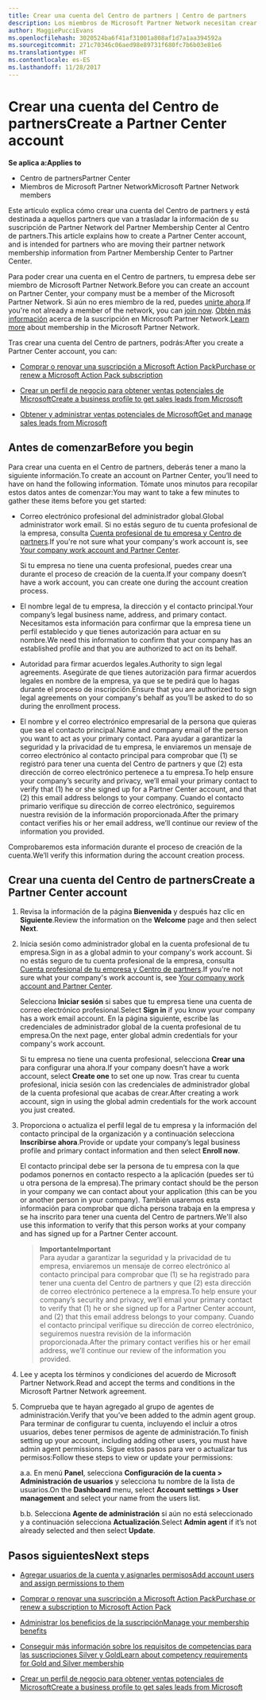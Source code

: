 ```yaml
---
title: Crear una cuenta del Centro de partners | Centro de partners
description: Los miembros de Microsoft Partner Network necesitan crear cuentas del Centro de partners para administrar sus ventajas y competencias de la red y crear un perfil de negocio.
author: MaggiePucciEvans
ms.openlocfilehash: 3020524ba6f41af31001a808af1d7a1aa394592a
ms.sourcegitcommit: 271c70346c06aed98e89731f680fc7b6b03e81e6
ms.translationtype: HT
ms.contentlocale: es-ES
ms.lasthandoff: 11/28/2017
---
```

# <a name="create-a-partner-center-account"></a><span data-ttu-id="87aa5-103">Crear una cuenta del Centro de partners</span><span class="sxs-lookup"><span data-stu-id="87aa5-103">Create a Partner Center account</span></span>

**<span data-ttu-id="87aa5-104">Se aplica a:</span><span class="sxs-lookup"><span data-stu-id="87aa5-104">Applies to</span></span>**

-   <span data-ttu-id="87aa5-105">Centro de partners</span><span class="sxs-lookup"><span data-stu-id="87aa5-105">Partner Center</span></span>
-   <span data-ttu-id="87aa5-106">Miembros de Microsoft Partner Network</span><span class="sxs-lookup"><span data-stu-id="87aa5-106">Microsoft Partner Network members</span></span>


<span data-ttu-id="87aa5-107">Este artículo explica cómo crear una cuenta del Centro de partners y está destinada a aquellos partners que van a trasladar la información de su suscripción de Partner Network del Partner Membership Center al Centro de partners.</span><span class="sxs-lookup"><span data-stu-id="87aa5-107">This article explains how to create a Partner Center account, and is intended for partners who are moving their partner network membership information from Partner Membership Center to Partner Center.</span></span> 

<span data-ttu-id="87aa5-108">Para poder crear una cuenta en el Centro de partners, tu empresa debe ser miembro de Microsoft Partner Network.</span><span class="sxs-lookup"><span data-stu-id="87aa5-108">Before you can create an account on Partner Center, your company must be a member of the Microsoft Partner Network.</span></span> <span data-ttu-id="87aa5-109">Si aún no eres miembro de la red, puedes [unirte ahora](https://partners.microsoft.com/PartnerProgram/simplifiedenrollment.aspx).</span><span class="sxs-lookup"><span data-stu-id="87aa5-109">If you're not already a member of the network, you can [join now](https://partners.microsoft.com/PartnerProgram/simplifiedenrollment.aspx).</span></span> <span data-ttu-id="87aa5-110">[Obtén más información](https://partner.microsoft.com/membership) acerca de la suscripción en Microsoft Partner Network.</span><span class="sxs-lookup"><span data-stu-id="87aa5-110">[Learn more](https://partner.microsoft.com/membership) about membership in the Microsoft Partner Network.</span></span>  

<span data-ttu-id="87aa5-111">Tras crear una cuenta del Centro de partners, podrás:</span><span class="sxs-lookup"><span data-stu-id="87aa5-111">After you create a Partner Center account, you can:</span></span>

-   [<span data-ttu-id="87aa5-112">Comprar o renovar una suscripción a Microsoft Action Pack</span><span class="sxs-lookup"><span data-stu-id="87aa5-112">Purchase or renew a Microsoft Action Pack subscription</span></span>](mpn-get-action-pack.md)

-   [<span data-ttu-id="87aa5-113">Crear un perfil de negocio para obtener ventas potenciales de Microsoft</span><span class="sxs-lookup"><span data-stu-id="87aa5-113">Create a business profile to get sales leads from Microsoft</span></span>](create-a-marketing-profile.md)

-   [<span data-ttu-id="87aa5-114">Obtener y administrar ventas potenciales de Microsoft</span><span class="sxs-lookup"><span data-stu-id="87aa5-114">Get and manage sales leads from Microsoft</span></span>](responding-to-referrals.md)

## <a name="before-you-begin"></a><span data-ttu-id="87aa5-115">Antes de comenzar</span><span class="sxs-lookup"><span data-stu-id="87aa5-115">Before you begin</span></span>

<span data-ttu-id="87aa5-116">Para crear una cuenta en el Centro de partners, deberás tener a mano la siguiente información.</span><span class="sxs-lookup"><span data-stu-id="87aa5-116">To create an account on Partner Center, you’ll need to have on hand the following information.</span></span> <span data-ttu-id="87aa5-117">Tómate unos minutos para recopilar estos datos antes de comenzar:</span><span class="sxs-lookup"><span data-stu-id="87aa5-117">You may want to take a few minutes to gather these items before you get started:</span></span>

-   <span data-ttu-id="87aa5-118">Correo electrónico profesional del administrador global.</span><span class="sxs-lookup"><span data-stu-id="87aa5-118">Global administrator work email.</span></span> <span data-ttu-id="87aa5-119">Si no estás seguro de tu cuenta profesional de la empresa, consulta [Cuenta profesional de tu empresa y Centro de partners](azure-active-directory-tenants-and-partner-center.md).</span><span class="sxs-lookup"><span data-stu-id="87aa5-119">If you're not sure what your company's work account is, see [Your company work account and Partner Center](azure-active-directory-tenants-and-partner-center.md).</span></span>

    <span data-ttu-id="87aa5-120">Si tu empresa no tiene una cuenta profesional, puedes crear una durante el proceso de creación de la cuenta.</span><span class="sxs-lookup"><span data-stu-id="87aa5-120">If your company doesn’t have a work account, you can create one during the account creation process.</span></span> 

-   <span data-ttu-id="87aa5-121">El nombre legal de tu empresa, la dirección y el contacto principal.</span><span class="sxs-lookup"><span data-stu-id="87aa5-121">Your company’s legal business name, address, and primary contact.</span></span> <span data-ttu-id="87aa5-122">Necesitamos esta información para confirmar que la empresa tiene un perfil establecido y que tienes autorización para actuar en su nombre.</span><span class="sxs-lookup"><span data-stu-id="87aa5-122">We need this information to confirm that your company has an established profile and that you are authorized to act on its behalf.</span></span> 

-   <span data-ttu-id="87aa5-123">Autoridad para firmar acuerdos legales.</span><span class="sxs-lookup"><span data-stu-id="87aa5-123">Authority to sign legal agreements.</span></span> <span data-ttu-id="87aa5-124">Asegúrate de que tienes autorización para firmar acuerdos legales en nombre de la empresa, ya que se te pedirá que lo hagas durante el proceso de inscripción.</span><span class="sxs-lookup"><span data-stu-id="87aa5-124">Ensure that you are authorized to sign legal agreements on your company's behalf as you’ll be asked to do so during the enrollment process.</span></span>

-   <span data-ttu-id="87aa5-125">El nombre y el correo electrónico empresarial de la persona que quieras que sea el contacto principal.</span><span class="sxs-lookup"><span data-stu-id="87aa5-125">Name and company email of the person you want to act as your primary contact.</span></span> <span data-ttu-id="87aa5-126">Para ayudar a garantizar la seguridad y la privacidad de tu empresa, le enviaremos un mensaje de correo electrónico al contacto principal para comprobar que (1) se registró para tener una cuenta del Centro de partners y que (2) esta dirección de correo electrónico pertenece a tu empresa.</span><span class="sxs-lookup"><span data-stu-id="87aa5-126">To help ensure your company’s security and privacy, we’ll email your primary contact to verify that (1) he or she signed up for a Partner Center account, and that (2) this email address belongs to your company.</span></span> <span data-ttu-id="87aa5-127">Cuando el contacto primario verifique su dirección de correo electrónico, seguiremos nuestra revisión de la información proporcionada.</span><span class="sxs-lookup"><span data-stu-id="87aa5-127">After the primary contact verifies his or her email address, we’ll continue our review of the information you provided.</span></span>

<span data-ttu-id="87aa5-128">Comprobaremos esta información durante el proceso de creación de la cuenta.</span><span class="sxs-lookup"><span data-stu-id="87aa5-128">We’ll verify this information during the account creation process.</span></span> 
 
## <a name="create-a-partner-center-account"></a><span data-ttu-id="87aa5-129">Crear una cuenta del Centro de partners</span><span class="sxs-lookup"><span data-stu-id="87aa5-129">Create a Partner Center account</span></span>

1.  <span data-ttu-id="87aa5-130">Revisa la información de la página **Bienvenida** y después haz clic en **Siguiente**.</span><span class="sxs-lookup"><span data-stu-id="87aa5-130">Review the information on the **Welcome** page and then select **Next**.</span></span>

2.  <span data-ttu-id="87aa5-131">Inicia sesión como administrador global en la cuenta profesional de tu empresa.</span><span class="sxs-lookup"><span data-stu-id="87aa5-131">Sign in as a global admin to your company's work account.</span></span> <span data-ttu-id="87aa5-132">Si no estás seguro de tu cuenta profesional de la empresa, consulta [Cuenta profesional de tu empresa y Centro de partners](azure-active-directory-tenants-and-partner-center.md).</span><span class="sxs-lookup"><span data-stu-id="87aa5-132">If you're not sure what your company's work account is, see [Your company work account and Partner Center](azure-active-directory-tenants-and-partner-center.md).</span></span>

    <span data-ttu-id="87aa5-133">Selecciona **Iniciar sesión** si sabes que tu empresa tiene una cuenta de correo electrónico profesional.</span><span class="sxs-lookup"><span data-stu-id="87aa5-133">Select **Sign in** if you know your company has a work email account.</span></span> <span data-ttu-id="87aa5-134">En la página siguiente, escribe las credenciales de administrador global de la cuenta profesional de tu empresa.</span><span class="sxs-lookup"><span data-stu-id="87aa5-134">On the next page, enter global admin credentials for your company's work account.</span></span> 

    <span data-ttu-id="87aa5-135">Si tu empresa no tiene una cuenta profesional, selecciona **Crear una** para configurar una ahora.</span><span class="sxs-lookup"><span data-stu-id="87aa5-135">If your company doesn’t have a work account, select **Create one** to set one up now.</span></span> <span data-ttu-id="87aa5-136">Tras crear tu cuenta profesional, inicia sesión con las credenciales de administrador global de la cuenta profesional que acabas de crear.</span><span class="sxs-lookup"><span data-stu-id="87aa5-136">After creating a work account, sign in using the global admin credentials for the work account you just created.</span></span>

3.  <span data-ttu-id="87aa5-137">Proporciona o actualiza el perfil legal de tu empresa y la información del contacto principal de la organización y a continuación selecciona **Inscribirse ahora**.</span><span class="sxs-lookup"><span data-stu-id="87aa5-137">Provide or update your company’s legal business profile and primary contact information and then select **Enroll now**.</span></span> 

    <span data-ttu-id="87aa5-138">El contacto principal debe ser la persona de tu empresa con la que podamos ponernos en contacto respecto a la aplicación (puedes ser tú u otra persona de la empresa).</span><span class="sxs-lookup"><span data-stu-id="87aa5-138">The primary contact should be the person in your company we can contact about your application (this can be you or another person in your company).</span></span> <span data-ttu-id="87aa5-139">También usaremos esta información para comprobar que dicha persona trabaja en la empresa y se ha inscrito para tener una cuenta del Centro de partners.</span><span class="sxs-lookup"><span data-stu-id="87aa5-139">We'll also use this information to verify that this person works at your company and has signed up for a Partner Center account.</span></span>

    >**<span data-ttu-id="87aa5-140">Importante</span><span class="sxs-lookup"><span data-stu-id="87aa5-140">Important</span></span>**<br> <span data-ttu-id="87aa5-141">Para ayudar a garantizar la seguridad y la privacidad de tu empresa, enviaremos un mensaje de correo electrónico al contacto principal para comprobar que (1) se ha registrado para tener una cuenta del Centro de partners y que (2) esta dirección de correo electrónico pertenece a la empresa.</span><span class="sxs-lookup"><span data-stu-id="87aa5-141">To help ensure your company’s security and privacy, we’ll email your primary contact to verify that (1) he or she signed up for a Partner Center account, and (2) that this email address belongs to your company.</span></span> <span data-ttu-id="87aa5-142">Cuando el contacto principal verifique su dirección de correo electrónico, seguiremos nuestra revisión de la información proporcionada.</span><span class="sxs-lookup"><span data-stu-id="87aa5-142">After the primary contact verifies his or her email address, we’ll continue our review of the information you provided.</span></span>

4.  <span data-ttu-id="87aa5-143">Lee y acepta los términos y condiciones del acuerdo de Microsoft Partner Network.</span><span class="sxs-lookup"><span data-stu-id="87aa5-143">Read and accept the terms and conditions in the Microsoft Partner Network agreement.</span></span> 

5.  <span data-ttu-id="87aa5-144">Comprueba que te hayan agregado al grupo de agentes de administración.</span><span class="sxs-lookup"><span data-stu-id="87aa5-144">Verify that you’ve been added to the admin agent group.</span></span> <span data-ttu-id="87aa5-145">Para terminar de configurar tu cuenta, incluyendo el incluir a otros usuarios, debes tener permisos de agente de administración.</span><span class="sxs-lookup"><span data-stu-id="87aa5-145">To finish setting up your account, including adding other users, you must have admin agent permissions.</span></span> <span data-ttu-id="87aa5-146">Sigue estos pasos para ver o actualizar tus permisos:</span><span class="sxs-lookup"><span data-stu-id="87aa5-146">Follow these steps to view or update your permissions:</span></span>

    <span data-ttu-id="87aa5-147">a.</span><span class="sxs-lookup"><span data-stu-id="87aa5-147">a.</span></span> <span data-ttu-id="87aa5-148">En menú **Panel**, selecciona **Configuración de la cuenta > Administración de usuarios** y selecciona tu nombre de la lista de usuarios.</span><span class="sxs-lookup"><span data-stu-id="87aa5-148">On the **Dashboard** menu, select **Account settings > User management** and select your name from the users list.</span></span> 

    <span data-ttu-id="87aa5-149">b.</span><span class="sxs-lookup"><span data-stu-id="87aa5-149">b.</span></span> <span data-ttu-id="87aa5-150">Selecciona **Agente de administración** si aún no está seleccionado y a continuación selecciona **Actualización**.</span><span class="sxs-lookup"><span data-stu-id="87aa5-150">Select **Admin agent** if it’s not already selected and then select **Update**.</span></span> 

## <a name="next-steps"></a><span data-ttu-id="87aa5-151">Pasos siguientes</span><span class="sxs-lookup"><span data-stu-id="87aa5-151">Next steps</span></span>

-   [<span data-ttu-id="87aa5-152">Agregar usuarios de la cuenta y asignarles permisos</span><span class="sxs-lookup"><span data-stu-id="87aa5-152">Add account users and assign permissions to them</span></span>](create-user-accounts-and-set-permissions.md)

-   [<span data-ttu-id="87aa5-153">Comprar o renovar una suscripción a Microsoft Action Pack</span><span class="sxs-lookup"><span data-stu-id="87aa5-153">Purchase or renew a subscription to Microsoft Action Pack</span></span>](mpn-get-action-pack.md)

-   [<span data-ttu-id="87aa5-154">Administrar los beneficios de la suscripción</span><span class="sxs-lookup"><span data-stu-id="87aa5-154">Manage your membership benefits</span></span>](manage-your-partner-network-benefits.md)

-   [<span data-ttu-id="87aa5-155">Conseguir más información sobre los requisitos de competencias para las suscripciones Silver y Gold</span><span class="sxs-lookup"><span data-stu-id="87aa5-155">Learn about competency requirements for Gold and Silver membership</span></span>](learn-about-competencies.md)

-   [<span data-ttu-id="87aa5-156">Crear un perfil de negocio para obtener ventas potenciales de Microsoft</span><span class="sxs-lookup"><span data-stu-id="87aa5-156">Create a business profile to get sales leads from Microsoft</span></span>](create-a-marketing-profile.md)